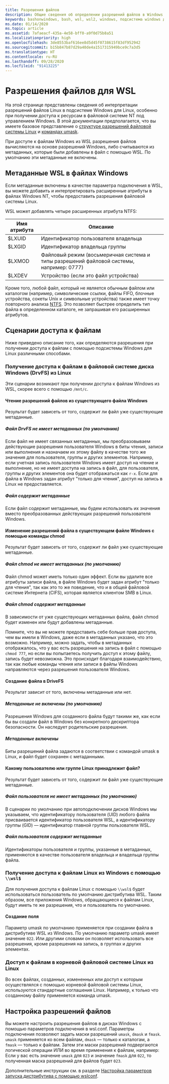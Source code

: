 ```yaml
---
title: Разрешения файлов
description: Общие сведения об определении разрешений файлов в Windows с помощью WSL
keywords: bashonwindows, bash, wsl, wsl2, windows, подсистема windows для linux, windowssubsystem, ubuntu, debian, suse, windows 10, файл, разрешения
ms.date: 01/14/2020
ms.topic: article
ms.assetid: 7afaeacf-435a-4e58-bff0-a9f0d75b8a51
ms.localizationpriority: high
ms.openlocfilehash: 3de8553baf616ee8d5d45f0738615f83df952942
ms.sourcegitcommit: b15b847b87d29a40de4a1517315949bce9c7a3d5
ms.translationtype: HT
ms.contentlocale: ru-RU
ms.lasthandoff: 09/28/2020
ms.locfileid: "91413225"
---
```

# <a name="file-permissions-for-wsl"></a>Разрешения файлов для WSL

На этой странице представлены сведения об интерпретации разрешений файлов Linux в подсистеме Windows для Linux, особенно при получении доступа к ресурсам в файловой системе NT под управлением Windows. В этой документации предполагается, что вы имеете базовое представление о [структуре разрешений файловой системы Linux](https://wiki.archlinux.org/index.php/File_permissions_and_attributes) и [командах umask](https://en.wikipedia.org/wiki/Umask).

При доступе к файлам Windows из WSL разрешения файлов вычисляются на основе разрешений Windows, либо считываются из метаданных, которые были добавлены в файл с помощью WSL. По умолчанию эти метаданные не включены.

## <a name="wsl-metadata-on-windows-files"></a>Метаданные WSL в файлах Windows

Если метаданные включены в качестве параметра подключения в WSL, вы можете добавить и интерпретировать расширенные атрибуты в файлах Windows NT, чтобы предоставить разрешения файловой системы Linux.

WSL может добавлять четыре расширенных атрибута NTFS:

| Имя атрибута | Описание |
| --- | --- |
| $LXUID | Идентификатор пользователя владельца |
| $LXGID | Идентификатор владельца группы |
| $LXMOD | Файловый режим (восьмеричная система и типы разрешений файловой системы, например: 0777) |
| $LXDEV | Устройство (если это файл устройства) |

Кроме того, любой файл, который не является обычным файлом или каталогом (например, символические ссылки, файлы FIFO, блочные устройства, сокеты Unix и символьные устройства) также имеет точку повторного анализа [NTFS](/windows/win32/fileio/reparse-points). Это позволяет быстрее определить тип файла в определенном каталоге, не запрашивая его расширенных атрибутов.

## <a name="file-access-scenarios"></a>Сценарии доступа к файлам

Ниже приведено описание того, как определяются разрешения при получении доступа к файлам с помощью подсистемы Windows для Linux различными способами.

### <a name="accessing-files-in-the-windows-drive-file-system-drvfs-from-linux"></a>Получение доступа к файлам в файловой системе диска Windows (DrvFS) из Linux

Эти сценарии возникают при получении доступа к файлам Windows из WSL, скорее всего с помощью `/mnt/c`.

#### <a name="reading-file-permissions-from-an-existing-windows-file"></a>Чтение разрешений файлов из существующего файла Windows

Результат будет зависеть от того, содержит ли файл уже существующие метаданные.

##### <a name="drvfs-file-does-not-have-metadata-default"></a>Файл DrvFS не имеет метаданных (по умолчанию)

Если файл не имеет связанных метаданных, мы преобразовываем действующие разрешения пользователя Windows в биты чтения, записи или выполнения и назначаем их этому файлу в качестве того же значения для пользователя, группы и других элементов. Например, если учетная запись пользователя Windows имеет доступ на чтение и выполнение, но не имеет доступа на запись в файл, для пользователя, группы и других элементов она будет отображаться как `r-x`. Если для файла в Windows задан атрибут "только для чтения", доступ на запись в Linux не предоставляется.

##### <a name="the-file-has-metadata"></a>Файл содержит метаданные

Если файл содержит метаданные, мы будем использовать их значения вместо преобразованных действующих разрешений пользователя Windows.

#### <a name="changing-file-permissions-on-an-existing-windows-file-using-chmod"></a>Изменение разрешений файла в существующем файле Windows с помощью команды chmod

Результат будет зависеть от того, содержит ли файл уже существующие метаданные.

##### <a name="chmod-file-does-not-have-metadata-default"></a>Файл chmod не имеет метаданных (по умолчанию)

Файл chmod может иметь только один эффект. Если вы удалите все атрибуты записи файла, в файле Windows будет задан атрибут "только для чтения", так как это то же поведение, что и в общей файловой системе Интернета (CIFS), которая является клиентом SMB в Linux.

##### <a name="chmod-file-has-metadata"></a>Файл chmod содержит метаданные

В зависимости от уже существующих метаданных файла, файл chmod будет изменен или будут добавлены метаданные. 

Помните, что вы не можете предоставить себе больше прав доступа, чем вы имели в Windows, даже если в метаданных указано, что это возможно. Например, можно задать, чтобы в метаданных отображалось, что у вас есть разрешения на запись в файл с помощью `chmod 777`, но если вы попытаетесь получить доступ к этому файлу, запись будет невозможна. Это происходит благодаря взаимодействию, так как любые команды чтения или записи в файлы Windows направляются через разрешения пользователя Windows.

#### <a name="creating-a-file-in-drivefs"></a>Создание файла в DriveFS

Результат зависит от того, включены метаданные или нет.

##### <a name="metadata-is-not-enabled-default"></a>Метаданные не включены (по умолчанию)

Разрешения Windows для созданного файла будут такими же, как если бы вы создали файл в Windows без конкретного дескриптора безопасности. Он наследует родительские разрешения.

##### <a name="metadata-is-enabled"></a>Метаданные включены

Биты разрешений файла задаются в соответствии с командой umask в Linux, и файл будет сохранен с метаданными.

#### <a name="which-linux-user-and-linux-group-owns-the-file"></a>Какому пользователю или группе Linux принадлежит файл? 

Результат будет зависеть от того, содержит ли файл уже существующие метаданные.

##### <a name="user-file-does-not-have-metadata-default"></a>Файл пользователя не имеет метаданных (по умолчанию)

В сценарии по умолчанию при автоподключении дисков Windows мы указываем, что идентификатору пользователя (UID) любого файла присваивается идентификатор пользователя WSL, а идентификатору группы (GID) — идентификатор главной группы пользователя WSL.

##### <a name="user-file-has-metadata"></a>Файл пользователя содержит метаданные

Идентификаторы пользователя и группы, указанные в метаданных, применяются в качестве пользователя владельца и владельца группы файла.

### <a name="accessing-linux-files-from-windows-using-wsl"></a>Получение доступа к файлам Linux из Windows с помощью `\\wsl$`

Для получения доступа к файлам Linux с помощью `\\wsl$` будет использоваться пользователь по умолчанию дистрибутива WSL. Таким образом, все приложения Windows, обращающиеся к файлам Linux, будут иметь те же разрешения, что и пользователь по умолчанию.

#### <a name="creating-a-new-file"></a>Создание поля

Параметр umask по умолчанию применяется при создании файла в дистрибутиве WSL из Windows. По умолчанию параметр umask имеет значение `022`. Или другими словами он позволяет использовать все разрешения, кроме разрешения на запись, в группах и других элементах. 

### <a name="accessing-files-in-the-linux-root-file-system-from-linux"></a>Доступ к файлам в корневой файловой системе Linux из Linux

Во всех файлах, созданных, измененных или доступ к которым осуществлялся с помощью корневой файловой системы Linux, используются стандартные соглашения Linux. Например, к только что созданному файлу применяется команда umask.

## <a name="configuring-file-permissions"></a>Настройка разрешений файлов

Вы можете настроить разрешения файлов в дисках Windows с помощью параметров подключения в wsl.conf. Параметры подключения позволяют задать маски разрешений `umask`, `dmask` и `fmask`. `umask` применяется ко всем файлам, `dmask` — только к каталогам, а `fmask` — только к файлам. Затем эти маски разрешений подвергаются логической операции ИЛИ во время применения к файлам, например: Если у вас есть значение `umask` для `023` и значение `fmask` для `022`, то полученная маска разрешений для файлов будет `023`.

Дополнительные инструкции см. в разделе [Настройка параметров запуска дистрибутива с помощью wslconf](./wsl-config.md#configure-per-distro-launch-settings-with-wslconf).
